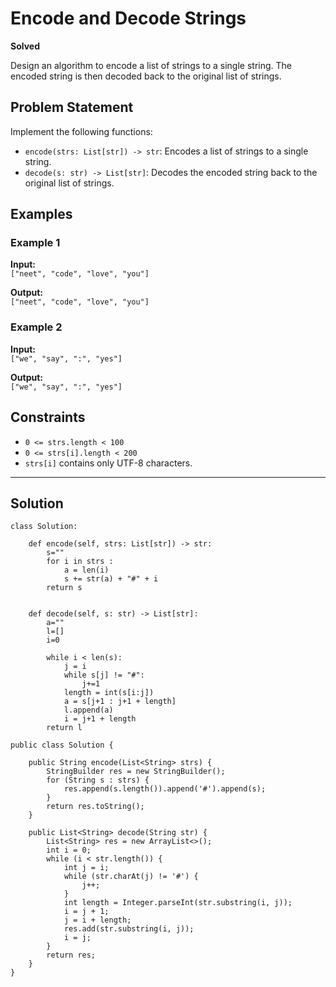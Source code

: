 # Encode and Decode Strings

**Solved**

Design an algorithm to encode a list of strings to a single string. The encoded string is then decoded back to the original list of strings.

## Problem Statement

Implement the following functions:

- `encode(strs: List[str]) -> str`: Encodes a list of strings to a single string.
- `decode(s: str) -> List[str]`: Decodes the encoded string back to the original list of strings.

## Examples

### Example 1

**Input:**  
`["neet", "code", "love", "you"]`

**Output:**  
`["neet", "code", "love", "you"]`

### Example 2

**Input:**  
`["we", "say", ":", "yes"]`

**Output:**  
`["we", "say", ":", "yes"]`

## Constraints

- `0 <= strs.length < 100`
- `0 <= strs[i].length < 200`
- `strs[i]` contains only UTF-8 characters.

---

## Solution

```
class Solution:

    def encode(self, strs: List[str]) -> str:
        s=""
        for i in strs :
            a = len(i)
            s += str(a) + "#" + i
        return s


    def decode(self, s: str) -> List[str]:
        a=""
        l=[]
        i=0

        while i < len(s):
            j = i
            while s[j] != "#":
                j+=1
            length = int(s[i:j])
            a = s[j+1 : j+1 + length]
            l.append(a)
            i = j+1 + length
        return l

```

```
public class Solution {

    public String encode(List<String> strs) {
        StringBuilder res = new StringBuilder();
        for (String s : strs) {
            res.append(s.length()).append('#').append(s);
        }
        return res.toString();
    }

    public List<String> decode(String str) {
        List<String> res = new ArrayList<>();
        int i = 0;
        while (i < str.length()) {
            int j = i;
            while (str.charAt(j) != '#') {
                j++;
            }
            int length = Integer.parseInt(str.substring(i, j));
            i = j + 1;
            j = i + length;
            res.add(str.substring(i, j));
            i = j;
        }
        return res;
    }
}
```